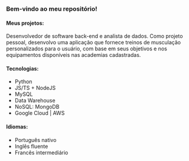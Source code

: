 ### Bem-vindo ao meu repositório!


#### Meus projetos:

Desenvolvedor de software back-end e analista de dados.
Como projeto pessoal, desenvolvo uma aplicação que fornece treinos de musculação personalizados para o usuário, com base em seus objetivos e nos equipamentos disponíveis nas academias cadastradas.


#### Tecnologias:
* Python
* JS/TS + NodeJS
* MySQL
* Data Warehouse
* NoSQL: MongoDB
* Google Cloud | AWS
  

#### Idiomas:
* Português nativo
* Inglês fluente
* Francês intermediário
